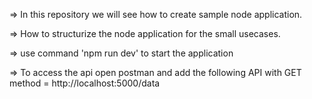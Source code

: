 => In this repository we will see how to create sample node application.


=> How to structurize the node application for the small usecases.


=> use command 'npm run dev' to start the application
   
   
=> To access the api open postman and add the following API with GET method = http://localhost:5000/data
